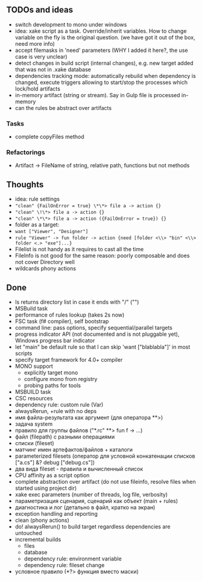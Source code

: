 ## TODOs and ideas

  * switch development to mono under windows
  * idea: xake script as a task. Override/inherit variables. How to change variable on the fly is the original question. (we have got it out of the box, need more info)
  * accept filemasks in 'need' parameters (WHY I added it here?, the use case is very unclear)
  * detect changes in build script (internal changes), e.g. new target added that was not in .xake database
  * dependencies tracking mode: automatically rebuild when dependency is changed, execute triggers allowing to start/stop the processes which lock/hold artifacts
  * in-memory artifact (string or stream). Say in Gulp file is processed in-memory
  * can the rules be abstract over artifacts

### Tasks

  * complete copyFiles method

### Refactorings
  * Artifact -> FileName of string, relative path, functions but not methods

## Thoughts
 * idea: rule settings
  * `"clean" {FailOnError = true} \*\*> file a -> action {}`
  * `"clean" \!\*> file a -> action {}`
  * `"clean" \*\*> file a -> action ({FailOnError = true}) {}`
 * folder as a target:
  * `want ["Viewer", "Designer"]`
  * `rule "Viewer" -> fun folder -> action {need [folder <\\> "bin" <\\> folder <.> "exe"]...}`
 * Filelist is not handy as it requires to cast all the time
 * FileInfo is not good for the same reason: poorly composable and does not cover Directory well
 * wildcards phony actions

## Done
 * ls returns directory list in case it ends with "/" ("\")
 * MSBuild task
 * performance of rules lookup (takes 2s now)
 * FSC task (f# compiler), self bootstrap
 * command line: pass options, specify sequential/parallel targets
 * progress indicator API (not documented and is not pluggable yet), Windows progress bar indicator
 * let "main" be default rule so that I can skip 'want ["blablabla"]' in most scripts
 * specify target framework for 4.0+ compiler
 * MONO support
   * explicitly target mono
   * configure mono from registry
   * probing paths for tools
 * MSBUILD task
 * CSC resources
 * dependency rule: custom rule (Var)
 * alwaysRerun, +rule with no deps
 * имя файла-результата как аргумент (для оператора **>)
 * задача system
 * правило для группы файлов ("\*.rc" \*\*> fun f -> ...)
 * файл (filepath) с разными операциями
 * списки (fileset)
 * матчинг имен артефактов/файлов + каталоги
 * parameterized filesets (оператор для условной конкатенации списков ["a.cs"] &? debug ["debug.cs"])
 * два вида fileset - правила и вычисленный список
 * CPU affinity as a script option
 * complete abstraction over artifact (do not use fileinfo, resolve files when started using project dir)
 * xake exec parameters (number of threads, log file, verbosity)
 * параметризация сценария, сценарий как объект (main + rules)
 * диагностика и лог (детально в файл, кратко на экран)
 * exception handling and reporting
 * clean (phony actions)
 * do! alwaysRerun() to build target regardless dependencies are untouched
 * incremental builds
   * files
   * database
   * dependency rule: environment variable
   * dependency rule: fileset change
 * условное правило (*?> функция вместо маски)
